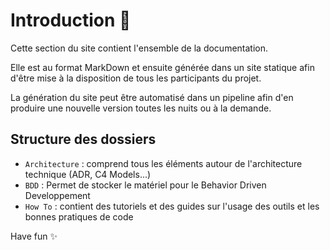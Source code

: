 # Introduction :memo:

Cette section du site contient l'ensemble de la documentation.

Elle est au format MarkDown et ensuite générée dans un site statique afin d'être mise à la disposition
de tous les participants du projet.

La génération du site peut être automatisé dans un pipeline afin d'en produire une nouvelle version
toutes les nuits ou à la demande.

## Structure des dossiers

- `Architecture` : comprend tous les éléments autour de l'architecture technique (ADR, C4 Models...)
- `BDD` : Permet de stocker le matériel pour le Behavior Driven Developpement
- `How To` : contient des tutoriels et des guides sur l'usage des outils et les bonnes pratiques de code

Have fun :sparkles:
